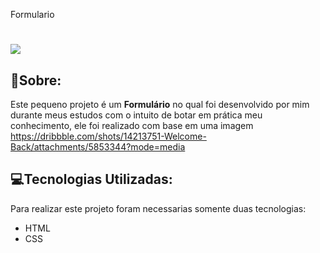 Formulario
<h1>

<img src=" https://ik.imagekit.io/wnf4vpn3jub/Captura_de_Tela__19__owZc2KyzL.png">

</h1>

## 📝Sobre: 
Este pequeno projeto é um **Formulário**  no qual foi desenvolvido
por mim durante meus estudos com o intuito de botar em prática meu conhecimento, ele foi realizado com base em uma imagem https://dribbble.com/shots/14213751-Welcome-Back/attachments/5853344?mode=media

## 💻Tecnologias Utilizadas:

Para realizar este projeto foram necessarias somente duas tecnologias:

- HTML
- CSS 